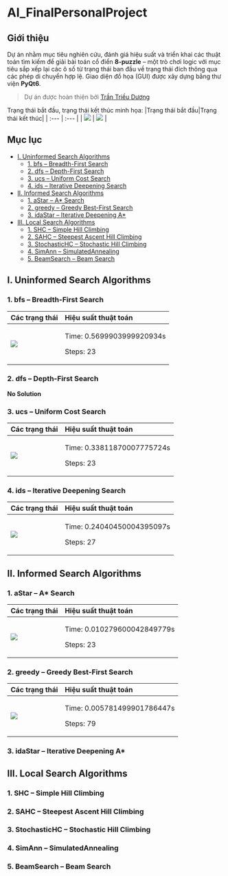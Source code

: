 
# AI_FinalPersonalProject

## Giới thiệu
Dự án nhằm mục tiêu nghiên cứu, đánh giá hiệu suất và triển khai các thuật toán tìm kiếm để giải bài toán cổ điển **8-puzzle** – một trò chơi logic với mục tiêu sắp xếp lại các ô số từ trạng thái ban đầu về trạng thái đích thông qua các phép di chuyển hợp lệ.
Giao diện đồ họa (GUI) được xây dựng bằng thư viện **PyQt6**.
> Dự án được hoàn thiện bởi [Trần Triều Dương](https://github.com/Lucamoha)

Trạng thái bắt đầu, trạng thái kết thúc minh họa:
|Trạng thái bắt đầu|Trạng thái kết thúc|
| :--- | :--- |
| ![](https://github.com/user-attachments/assets/fe5efcee-6b20-48c7-9a6f-ba04268521a6) | ![](https://github.com/user-attachments/assets/7d3ef320-6683-4952-aaf0-5a59ef51c545) |

## Mục lục

- [I. Uninformed Search Algorithms](#i-uninformed-search-algorithms)
  - [1. bfs – Breadth-First Search](#1-bfs--breadth-first-search)
  - [2. dfs – Depth-First Search](#2-dfs--depth-first-search)
  - [3. ucs – Uniform Cost Search](#3-ucs--uniform-cost-search)
  - [4. ids – Iterative Deepening Search](#4-ids--iterative-deepening-search)
- [II. Informed Search Algorithms](#ii-informed-search-algorithms)
  - [1. aStar – A* Search](#1-astar--a-search)
  - [2. greedy – Greedy Best-First Search](#2-greedy--greedy-best-first-search)
  - [3. idaStar – Iterative Deepening A*](#3-idastar--iterative-deepening-a)
- [III. Local Search Algorithms](#iii-local-search-algorithms)
  - [1. SHC – Simple Hill Climbing](#1-shc--simple-hill-climbing)
  - [2. SAHC – Steepest Ascent Hill Climbing](#2-sahc--steepest-ascent-hill-climbing)
  - [3. StochasticHC – Stochastic Hill Climbing](#3-stochastichc--stochastic-hill-climbing)
  - [4. SimAnn – SimulatedAnnealing](#4-simann--simulatedannealing)
  - [5. BeamSearch – Beam Search](#5-beamsearch--beam-search)

## I. Uninformed Search Algorithms
### 1. bfs – Breadth-First Search
|Các trạng thái|Hiệu suất thuật toán|
| :--- | :--- |
| ![](https://github.com/user-attachments/assets/2964a580-521b-43d3-b1e6-523e79e6b52d) |<p>Time: 0.5699903999920934s</p><p>Steps: 23</p>|
### 2. dfs – Depth-First Search
**No Solution**
### 3. ucs – Uniform Cost Search
|Các trạng thái|Hiệu suất thuật toán|
| :--- | :--- |
| ![](https://github.com/user-attachments/assets/b7a98cda-93bb-4bfe-a3c0-a370a19e980d) |<p>Time: 0.33811870007775724s</p><p>Steps: 23</p>|
### 4. ids – Iterative Deepening Search
|Các trạng thái|Hiệu suất thuật toán|
| :--- | :--- |
| ![](https://github.com/user-attachments/assets/b788ce8e-82a2-43ce-a537-f029e27a5c95)|<p>Time: 0.24040450004395097s</p><p>Steps: 27</p>|

## II. Informed Search Algorithms
### 1. aStar – A* Search
|Các trạng thái|Hiệu suất thuật toán|
| :--- | :--- |
| ![](https://github.com/user-attachments/assets/03236232-9ebb-49a4-8b00-a4885c027a4a)|<p>Time: 0.010279600042849779s</p><p>Steps: 23</p>|
### 2. greedy – Greedy Best-First Search
|Các trạng thái|Hiệu suất thuật toán|
| :--- | :--- |
| ![](https://github.com/user-attachments/assets/16e8b254-43bf-45d4-972b-c76981cf251b)|<p>Time: 0.005781499901786447s</p><p>Steps: 79</p>
### 3. idaStar – Iterative Deepening A*

## III. Local Search Algorithms
### 1. SHC – Simple Hill Climbing
### 2. SAHC – Steepest Ascent Hill Climbing
### 3. StochasticHC – Stochastic Hill Climbing
### 4. SimAnn – SimulatedAnnealing
### 5. BeamSearch – Beam Search

